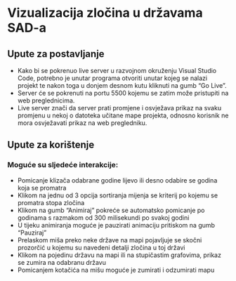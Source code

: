 # Vizualizacija zločina u državama SAD-a

## Upute za postavljanje

- Kako bi se pokrenuo live server u razvojnom okruženju Visual Studio Code, potrebno je unutar programa otvoriti unutar kojeg se nalazi projekt te nakon toga u donjem desnom kutu kliknuti na gumb “Go Live”. 
- Server će se pokrenuti na portu 5500 kojemu se zatim može pristupiti na web preglednicima. 
- Live server znači da server prati promjene i osvježava prikaz na svaku promjenu u nekoj o datoteka učitane mape projekta, odnosno korisnik ne mora osvježavati prikaz na web pregledniku.

## Upute za korištenje
### Moguće su sljedeće interakcije:

- Pomicanje klizača odabrane godine lijevo ili desno odabire se godina koja se promatra
- Klikom na jednu od 3 opcija sortiranja mijenja se kriterij po kojemu se promatra stopa zločina
- Klikom na gumb “Animiraj” pokreće se automatsko pomicanje po godinama s razmakom od 300 milisekundi po svakoj godini
- U tijeku animiranja moguće je pauzirati animaciju pritiskom na gumb “Pauziraj”
- Prelaskom miša preko neke države na mapi pojavljuje se skočni prozorčić u kojemu su navedeni detalji zločina u toj državi
- Klikom na pojedinu državu na mapi ili na stupičastim grafovima, prikaz se zumira na odabranu državu
- Pomicanjem kotačića na mišu moguće je zumirati i odzumirati mapu


